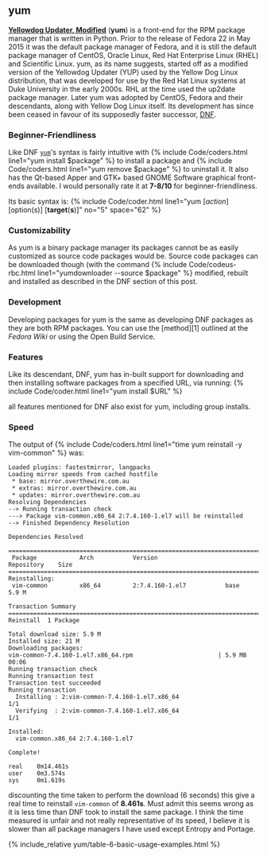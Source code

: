 ## yum
[**Yellowdog Updater, Modified**](http://yum.baseurl.org/) (**yum**) is a front-end for the RPM package manager that is written in Python. Prior to the release of Fedora 22 in May 2015 it was the default package manager of Fedora, and it is still the default package manager of CentOS, Oracle Linux, Red Hat Enterprise Linux (RHEL) and Scientific Linux. yum, as its name suggests, started off as a modified version of the Yellowdog Updater (YUP) used by the Yellow Dog Linux distribution, that was developed for use by the Red Hat Linux systems at Duke University in the early 2000s. RHL at the time used the up2date package manager. Later yum was adopted by CentOS, Fedora and their descendants, along with Yellow Dog Linux itself. Its development has since been ceased in favour of its supposedly faster successor, [DNF](#dnf).

### Beginner-Friendliness
Like DNF [`yum`](/man/yum.8.html)'s syntax is fairly intuitive with {% include Code/coders.html line1="yum install $package" %} to install a package and {% include Code/coders.html line1="yum remove $package" %} to uninstall it. It also has the Qt-based Apper and GTK+ based GNOME Software graphical front-ends available. I would personally rate it at **7-8/10** for beginner-friendliness.

Its basic syntax is:
{% include Code/coder.html line1="yum [<i>action</i>] [option(s)] [<b>target</b>(<b>s</b>)]" no="5" space="62" %}

### Customizability
As yum is a binary package manager its packages cannot be as easily customized as source code packages would be. Source code packages can be downloaded though (with the command {% include Code/codeus-rbc.html line1="yumdownloader --source $package" %} modified, rebuilt and installed as described in the DNF section of this post.

### Development
Developing packages for yum is the same as developing DNF packages as they are both RPM packages. You can use the [method][1] outlined at the *Fedora Wiki* or using the Open Build Service.

### Features
Like its descendant, DNF, yum has in-built support for downloading and then installing software packages from a specified URL, via running:
{% include Code/coder.html line1="yum install $URL" %}

all features mentioned for DNF also exist for yum, including group installs.

### Speed
The output of {% include Code/coders.html line1="time yum reinstall -y vim-common" %} was:

~~~
Loaded plugins: fastestmirror, langpacks
Loading mirror speeds from cached hostfile
 * base: mirror.overthewire.com.au
 * extras: mirror.overthewire.com.au
 * updates: mirror.overthewire.com.au
Resolving Dependencies
--> Running transaction check
---> Package vim-common.x86_64 2:7.4.160-1.el7 will be reinstalled
--> Finished Dependency Resolution

Dependencies Resolved

================================================================================
 Package            Arch           Version                   Repository    Size
================================================================================
Reinstalling:
 vim-common         x86_64         2:7.4.160-1.el7           base         5.9 M

Transaction Summary
================================================================================
Reinstall  1 Package

Total download size: 5.9 M
Installed size: 21 M
Downloading packages:
vim-common-7.4.160-1.el7.x86_64.rpm                        | 5.9 MB   00:06     
Running transaction check
Running transaction test
Transaction test succeeded
Running transaction
  Installing : 2:vim-common-7.4.160-1.el7.x86_64                            1/1
  Verifying  : 2:vim-common-7.4.160-1.el7.x86_64                            1/1

Installed:
  vim-common.x86_64 2:7.4.160-1.el7                                             

Complete!

real    0m14.461s
user    0m3.574s
sys     0m1.619s
~~~

discounting the time taken to perform the download (6 seconds) this give a real time to reinstall `vim-common` of **8.461s**. Must admit this seems wrong as it is less time than DNF took to install the same package. I think the time measured is unfair and not really representative of its speed, I believe it is slower than all package managers I have used except Entropy and Portage.

{% include_relative yum/table-6-basic-usage-examples.html %}
